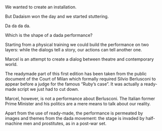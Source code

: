 We wanted to create an installation.

But Dadaism won the day and we started stuttering.

Da da da da.

Which is the shape of a dada performance?

Starting from a physical training we could build the performance on two layers: while the dialogs tell a story, our actions can tell another one.

Marcel is an attempt to create a dialog between theatre and contemporary world.

The readymade part of this first edition has been taken from the public document of the Court of Milan which formally required Silvio Berlusconi to appear before a judge for the famous “Ruby’s case”. It was actually a ready-made script we just had to cut down.

Marcel, however, is not a performance about Berlusconi. The Italian former Prime Minister and his politics are a mere means to talk about our reality.

Apart from the use of ready-made, the performance is permeated by images and themes from the dada movement: the stage is invaded by half-machine men and prostitutes, as in a post-war set.